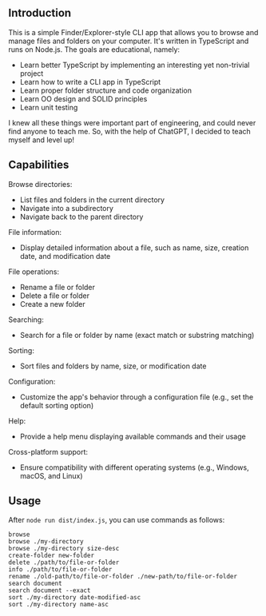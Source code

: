 ## Introduction

This is a simple Finder/Explorer-style CLI app that allows you to browse and manage files and folders on your computer. It's written in TypeScript and runs on Node.js. The goals are educational, namely:

- Learn better TypeScript by implementing an interesting yet non-trivial project
- Learn how to write a CLI app in TypeScript
- Learn proper folder structure and code organization
- Learn OO design and SOLID principles
- Learn unit testing

I knew all these things were important part of engineering, and could never find anyone to teach me. So, with the help of ChatGPT, I decided to teach myself and level up!

## Capabilities

Browse directories:

- List files and folders in the current directory
- Navigate into a subdirectory
- Navigate back to the parent directory

File information:

- Display detailed information about a file, such as name, size, creation date, and modification date

File operations:

- Rename a file or folder
- Delete a file or folder
- Create a new folder

Searching:

- Search for a file or folder by name (exact match or substring matching)

Sorting:

- Sort files and folders by name, size, or modification date

Configuration:

- Customize the app's behavior through a configuration file (e.g., set the default sorting option)

Help:

- Provide a help menu displaying available commands and their usage

Cross-platform support:

- Ensure compatibility with different operating systems (e.g., Windows, macOS, and Linux)

## Usage

After `node run dist/index.js`, you can use commands as follows:

```
browse
browse ./my-directory
browse ./my-directory size-desc
create-folder new-folder
delete ./path/to/file-or-folder
info ./path/to/file-or-folder
rename ./old-path/to/file-or-folder ./new-path/to/file-or-folder
search document
search document --exact
sort ./my-directory date-modified-asc
sort ./my-directory name-asc
```
